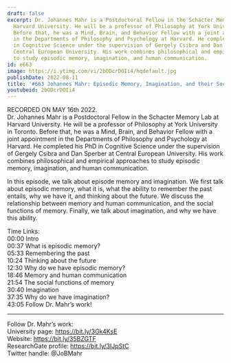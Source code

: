 ```yaml
---
draft: false
excerpt: Dr. Johannes Mahr is a Postdoctoral Fellow in the Schacter Memory Lab at
  Harvard University. He will be a professor of Philosophy at York University in Toronto.
  Before that, he was a Mind, Brain, and Behavior Fellow with a joint appointment
  in the Departments of Philosophy and Psychology at Harvard. He completed his PhD
  in Cognitive Science under the supervision of Gergely Csibra and Dan Sperber at
  Central European University. His work combines philosophical and empirical approaches
  to study episodic memory, imagination, and human communication.
id: e663
image: https://i.ytimg.com/vi/2bODcrDOIi4/hqdefault.jpg
publishDate: 2022-08-11
title: '#663 Johannes Mahr: Episodic Memory, Imagination, and their Social Functions'
youtubeid: 2bODcrDOIi4
---
```

RECORDED ON MAY 16th 2022.  
Dr. Johannes Mahr is a Postdoctoral Fellow in the Schacter Memory Lab at Harvard University. He will be a professor of Philosophy at York University in Toronto. Before that, he was a Mind, Brain, and Behavior Fellow with a joint appointment in the Departments of Philosophy and Psychology at Harvard. He completed his PhD in Cognitive Science under the supervision of Gergely Csibra and Dan Sperber at Central European University. His work combines philosophical and empirical approaches to study episodic memory, imagination, and human communication.

In this episode, we talk about episode memory and imagination. We first talk about episodic memory, what it is, what the ability to remember the past entails, why we have it, and thinking about the future. We discuss the relationship between memory and human communication, and the social functions of memory. Finally, we talk about imagination, and why we have this ability.

Time Links:  
00:00 Intro  
00:37  What is episodic memory?  
05:33  Remembering the past  
10:24  Thinking about the future  
12:30  Why do we have episodic memory?  
18:46  Memory and human communication  
21:54  The social functions of memory  
30:40  Imagination  
37:35  Why do we have imagination?  
43:05  Follow Dr. Mahr’s work!

---

Follow Dr. Mahr’s work:  
University page: https://bit.ly/3Gk4KsE  
Website: https://bit.ly/35BZGTF  
ResearchGate profile: https://bit.ly/3IJpStC  
Twitter handle: @JoBMahr
